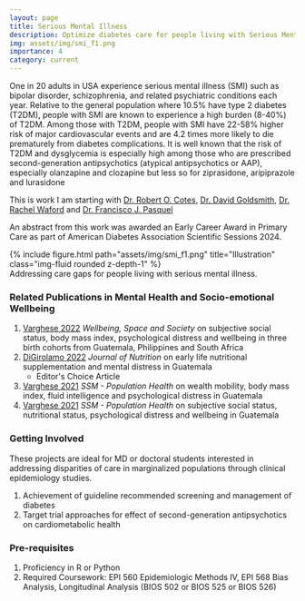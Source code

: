 ```yaml
---
layout: page
title: Serious Mental Illness
description: Optimize diabetes care for people living with Serious Mental Illness
img: assets/img/smi_f1.png
importance: 4
category: current
---
```

One in 20 adults in USA experience serious mental illness (SMI) such as bipolar disorder, schizophrenia, and related psychiatric conditions each year. Relative to the general population where 10.5% have type 2 diabetes (T2DM), people with SMI are known to experience a high burden (8-40%) of T2DM. Among those with T2DM, people with SMI have 22-58% higher risk of major cardiovascular events and are 4.2 times more likely to die prematurely from diabetes complications. It is well known that the risk of T2DM and dysglycemia is especially high among those who are prescribed second-generation antipsychotics (atypical antipsychotics or AAP), especially olanzapine and clozapine but less so for ziprasidone, aripiprazole and lurasidone

This is work I am starting with [Dr. Robert O. Cotes](https://www.gradyhealth.org/doctors/robert-o-cotes/), [Dr. David Goldsmith](https://www.gradyhealth.org/doctors/david-r-goldsmith/), [Dr. Rachel Waford](https://sph.emory.edu/faculty/profile/index.php?FID=rachel-waford%20-8698) and [Dr. Francisco J. Pasquel](https://diabetes.emory.edu/people/faculty/pasquel.html)


An abstract from this work was awarded an Early Career Award in Primary Care as part of American Diabetes Association Scientific Sessions 2024.



<div class="row">
    <div class="col-sm mt-3 mt-md-0">
        {% include figure.html path="assets/img/smi_f1.png" title="Illustration" class="img-fluid rounded z-depth-1" %}
    </div>
</div>
<div class="caption">
    Addressing care gaps for people living with serious mental illness.
</div>


### Related Publications in Mental Health and Socio-emotional Wellbeing 
1. [Varghese 2022](https://www.sciencedirect.com/science/article/pii/S2666558122000446) *Wellbeing, Space and Society* on subjective social status, body mass index, psychological distress and wellbeing in three birth cohorts from Guatemala, Philippines and South Africa
2. [DiGirolamo 2022](https://www.sciencedirect.com/science/article/pii/S0022316623105633?via%3Dihub) *Journal of Nutrition* on early life nutritional supplementation and mental distress in Guatemala
    - Editor's Choice Article
3. [Varghese 2021](https://www.sciencedirect.com/science/article/pii/S2352827321001270?via%3Dihub) *SSM - Population Health* on wealth mobility, body mass index, fluid intelligence and psychological distress in Guatemala
4. [Varghese 2021](https://www.sciencedirect.com/science/article/pii/S2352827321001555?via%3Dihub) *SSM - Population Health* on subjective social status, nutritional status, psychological distress and wellbeing in Guatemala


### Getting Involved
These projects are ideal for MD or doctoral students interested in addressing disparities of care in marginalized populations through clinical epidemiology studies.

1. Achievement of guideline recommended screening and management of diabetes
2. Target trial approaches for effect of second-generation antipsychotics on cardiometabolic health


### Pre-requisites
1. Proficiency in R or Python
2. Required Coursework: EPI 560 Epidemiologic Methods IV, EPI 568 Bias Analysis, Longitudinal Analysis (BIOS 502 or BIOS 525 or BIOS 526)
